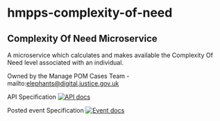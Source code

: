 # hmpps-complexity-of-need

## Complexity Of Need Microservice

A microservice which calculates and makes available the Complexity Of Need level associated with an individual.

Owned by the Manage POM Cases Team - mailto:elephants@digital.justice.gov.uk 

API Specification [![API docs](https://img.shields.io/badge/API_docs-view-85EA2D.svg?logo=swagger)](https://editor.swagger.io/?url=https://raw.githubusercontent.com/ministryofjustice/hmpps-complexity-of-need/main/Complexity%20Of%20Need%20API%20Specification.yaml)

Posted event Specification [![Event docs](https://img.shields.io/badge/Event_docs-view-85EA2D.svg)](https://playground.asyncapi.io/?url=https://raw.githubusercontent.com/ministryofjustice/hmpps-complexity-of-need/main/Complexity%20of%20Need%20Event%20Specification.yaml)
